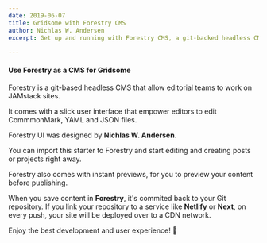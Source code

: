 ```yaml
---
date: 2019-06-07
title: Gridsome with Forestry CMS
author: Nichlas W. Andersen
excerpt: Get up and running with Forestry CMS, a git-backed headless CMS with a slick editing interface.

---
```

#### Use Forestry as a CMS for Gridsome

[Forestry](https://forestry.io) is a git-based headless CMS that allow editorial teams to work on JAMstack sites.

It comes with a slick user interface that empower editors to edit CommmonMark, YAML and JSON files.

Forestry UI was designed by **Nichlas W. Andersen**.

You can import this starter to Forestry and start editing and creating posts or projects right away.

Forestry also comes with instant previews, for you to preview your content before publishing.

When you save content in **Forestry**, it's commited back to your Git repository. If you link your repository to a service like **Netlify** or **Next**, on every push, your site will be deployed over to a CDN network.

Enjoy the best development and user experience! 🚀
